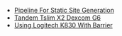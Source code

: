 <ul><li><a href="pipeline_for_static_site_generation.html">Pipeline For Static Site Generation</a></li><li><a href="tandem_tslim_x2_dexcom_g6.html">Tandem Tslim X2 Dexcom G6</a></li><li><a href="using_logitech_k830_with_barrier.html">Using Logitech K830 With Barrier</a></li></ul>